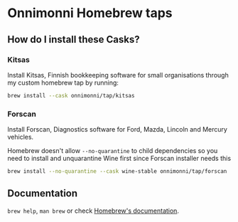 # Onnimonni Homebrew taps

## How do I install these Casks?

### Kitsas
Install Kitsas, Finnish bookkeeping software for small organisations through my custom homebrew tap by running:
```bash
brew install --cask onnimonni/tap/kitsas
```

### Forscan
Install Forscan, Diagnostics software for Ford, Mazda, Lincoln and Mercury vehicles.

Homebrew doesn't allow `--no-quarantine` to child dependencies so you need to install and unquarantine Wine first since Forscan installer needs this
```bash
brew install --no-quarantine --cask wine-stable onnimonni/tap/forscan
```

## Documentation

`brew help`, `man brew` or check [Homebrew's documentation](https://docs.brew.sh).
